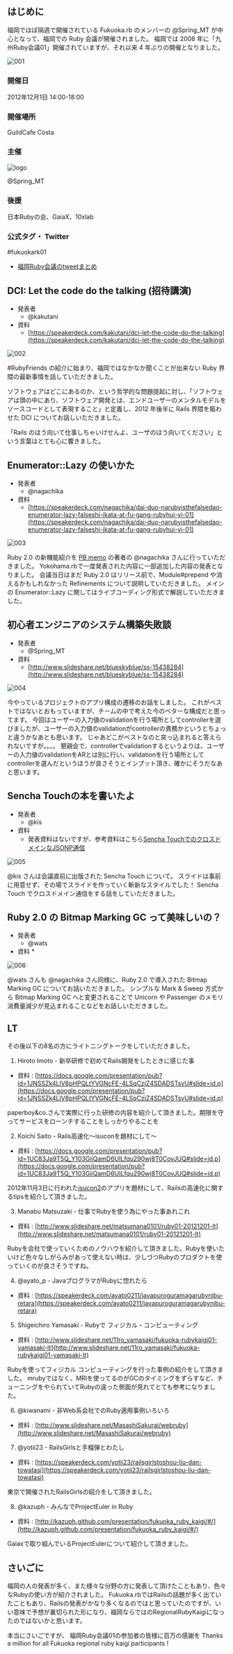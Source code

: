 ## はじめに

福岡でほぼ隔週で開催されている Fukuoka.rb のメンバーの @Spring\_MT が中心となって、福岡での Ruby 会議が開催されました。
福岡では 2008 年に「九州Ruby会議01」開催されていますが、それ以来 4 年ぶりの開催となりました。

![001](fukuokarubykaigi01/001.jpg)

### 開催日

2012年12月1日 14:00-18:00

### 開催場所

GuildCafe Costa

### 主催

![logo](fukuokarubykaigi01/logo-300.jpg)

@Spring\_MT

### 後援

日本Rubyの会、GaiaX、10xlab

### 公式タグ・ Twitter

\#fukuokark01

* [福岡Ruby会議のtweetまとめ](http://togetter.com/li/416276)

## DCI: Let the code do the talking (招待講演)
* 発表者
    * @kakutani
* 資料
    * [https://speakerdeck.com/kakutani/dci-let-the-code-do-the-talking](https://speakerdeck.com/kakutani/dci-let-the-code-do-the-talking)

![002](fukuokarubykaigi01/002.jpg)

\#RubyFriends の紹介に始まり、福岡ではなかなか聞くことが出来ない Ruby 界隈の最新事情を話していただきました。

ソフトウェアはどこにあるのか、という哲学的な問題提起に対し、「ソフトウェアは頭の中にあり、ソフトウェア開発とは、エンドユーザーのメンタルモデルをソースコードとして表現すること」と定義し、2012 年後半に Rails 界隈を賑わせた DCI についてお話しいただきました。

「Rails のほう向いて仕事しちゃいけせんよ、ユーザのほう向いてください」という言葉はとても心に響きました。

## Enumerator::Lazy の使いかた

* 発表者
    * @nagachika
* 資料
    * [https://speakerdeck.com/nagachika/dai-duo-narubyisthefalsedao-enumerator-lazy-falseshi-ikata-at-fu-gang-rubyhui-yi-01](https://speakerdeck.com/nagachika/dai-duo-narubyisthefalsedao-enumerator-lazy-falseshi-ikata-at-fu-gang-rubyhui-yi-01)

![003](http://f367.oreoka.com/photos/269/medium.jpg?1362615368)

Ruby 2.0 の新機能紹介を [PB memo](http://d.hatena.ne.jp/nagachika/ "PB memo") の著者の @nagachika さんに行っていただきました。
Yokohama.rbで一度発表された内容に一部追加した内容の発表となりました。
会議当日はまだ Ruby 2.0 はリリース前で、Module#prepend や消えるかもしれなかった Refinements について説明していただきました。
メインの Enumerator::Lazy に関してはライブコーディング形式で解説していただきました。


## 初心者エンジニアのシステム構築失敗談

* 発表者
    * @Spring\_MT
* 資料
    * [http://www.slideshare.net/blueskyblue/ss-15438284](http://www.slideshare.net/blueskyblue/ss-15438284)

![004](http://f367.oreoka.com/photos/275/medium.jpg?1362615438)

今やっているプロジェクトのアプリ構成の遷移のお話をしました。
これがベストではないとおもっていますが、チームの中で考えた今のベターな構成だと思ってます。
今回はユーザーの入力値のvalidationを行う場所としてcontrollerを選びましたが、ユーザーの入力値のvalidationがcontrollerの責務かというとちょっと違うかなあとも思います。
じゃあどこがベストなのと突っ込まれると答えられないですが。。。。
懇親会で、controllerでvalidationするというよりは、ユーザーの入力値のvalidationをARとは別に行い、validationを行う場所としてcontrollerを選んだというほうが良さそうとインプット頂き、確かにそうだなあと思います。

## Sencha Touchの本を書いたよ

* 発表者
    * @kis
* 資料
    * 発表資料はないですが、参考資料はこちら[Sencha TouchでのクロスドメインなJSONP通信](http://d.hatena.ne.jp/nowokay/20121203#1354560806)

![005](http://f367.oreoka.com/photos/278/medium.jpg?1362615463)

@kis さんは会議直前に出版された Sencha Touch について。
スライドは事前に用意せず、その場でスライドを作っていく斬新なスタイルでした！
Sencha Touch でクロスドメイン通信をする話をしていただきました。


## Ruby 2.0 の Bitmap Marking GC って美味しいの？

* 発表者
    * @wats
* 資料
    * 

![006](http://f367.oreoka.com/photos/281/medium.jpg?1362615509)

@wats さんも @nagachika さん同様に、Ruby 2.0 で導入された Bitmap Marking GC についてお話いただきました。
シンプルな Mark & Sweep 方式から Bitmap Marking GC へと変更されることで Unicorn や Passenger のメモリ消費量減少が見込まれることなどをお話しいただきました。

## LT

その後以下の8名の方にライトニングトークをしていただきました。

1. Hiroto Imoto - 新卒研修で初めてRails開発をしたときに感じた事
  * 資料 : [https://docs.google.com/presentation/pub?id=1JNSSZk4LlV8pHPQLtYVGNcFE-4LSqCzjZ4SDADSTsvU#slide=id.p](https://docs.google.com/presentation/pub?id=1JNSSZk4LlV8pHPQLtYVGNcFE-4LSqCzjZ4SDADSTsvU#slide=id.p)

  paperboy&co.さんで実際に行った研修の内容を紹介して頂きました。期限を守ってサービスをローンチすることをしっかりやることを

2. Koichi Saito - Rails高速化〜isuconを題材にして〜
  * 資料 : [https://docs.google.com/presentation/pub?id=1UC83Ja9T5Q_Y103GiiQamD6UILfqu290wj8T0CovJUQ#slide=id.p](https://docs.google.com/presentation/pub?id=1UC83Ja9T5Q_Y103GiiQamD6UILfqu290wj8T0CovJUQ#slide=id.p)

  2012年11月3日に行われた[isucon2](http://blog.livedoor.jp/techblog/archives/67693255.html)のアプリを題材にして、Railsの高速化に関するtipsを紹介して頂きました。

3. Manabu Matsuzaki - 仕事でRubyを使う為にやった事あれこれ
  * 資料 : [http://www.slideshare.net/matsumana0101/ruby01-20121201-lt](http://www.slideshare.net/matsumana0101/ruby01-20121201-lt)

  Rubyを会社で使っていくためのノウハウを紹介して頂きました。Rubyを使いたいけど色々なしがらみがあって使えない時は、少しづつRubyのプロダクトを使っていくのが良さそうですね。

4. @ayato\_p - JavaプログラマがRubyに惚れたら
  * 資料 : [https://speakerdeck.com/ayato0211/javapuroguramagarubynibu-retara](https://speakerdeck.com/ayato0211/javapuroguramagarubynibu-retara)


5. Shigeichiro Yamasaki - Rubyで フィジカル・コンピューティング
  * 資料 : [http://www.slideshare.net/11ro_yamasaki/fukuoka-rubykaigi01-yamasaki-lt](http://www.slideshare.net/11ro_yamasaki/fukuoka-rubykaigi01-yamasaki-lt)

  Rubyを使ってフィジカル コンピューティングを行った事例の紹介をして頂きました。 mrubyではなく、MRIを使ってるのがGCのタイミングをずらすなど、チューニングをやられていてRubyの違った側面が見れてとても参考になりました。

6. @kiwanami - 非Web系会社でのRuby適用事例いろいろ
  * 資料 : [http://www.slideshare.net/MasashiSakurai/webruby](http://www.slideshare.net/MasashiSakurai/webruby)


7. @yotii23 - RailsGirlsと手榴弾とわたし
  * 資料 : [https://speakerdeck.com/yotii23/railsgirlstoshou-liu-dan-towatasi](https://speakerdeck.com/yotii23/railsgirlstoshou-liu-dan-towatasi)

  東京で開催されたRailsGirlsの紹介をして頂きました。

8. @kazuph - みんなでProjectEuler in Ruby
  * 資料 : [http://kazuph.github.com/presentation/fukuoka_ruby_kaigi/#/](http://kazuph.github.com/presentation/fukuoka_ruby_kaigi/#/)

  Gaiaxで取り組んでいるProjectEulerについて紹介して頂きました。

## さいごに
福岡の人の発表が多く、また様々な分野の方に発表して頂けたこともあり、色々なRubyの使い方が紹介されました。
Fukuoka.rbではRailsの話題が多く出ていたこともあり、Railsの発表がかなり多くなるのではと思っていたのですが、いい意味で予想が裏切られた形になり、福岡ならではのRegionalRubyKaigiになったのではないかと思います。

本当にさいごですが、
福岡Ruby会議01の参加者の皆様に百万の感謝を
Thanks a million for all Fukuoka regional ruby kaigi participants !
